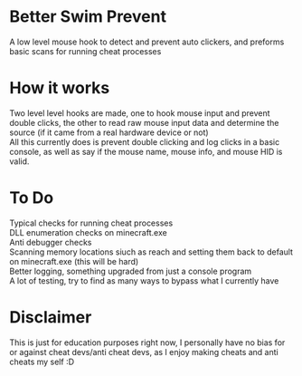 # Better Swim Prevent
A low level mouse hook to detect and prevent auto clickers, and preforms basic scans for running cheat processes
# How it works
Two level level hooks are made, one to hook mouse input and prevent double clicks, the other to read raw mouse input data and determine the source (if it came from a real hardware device or not)
<br>
All this currently does is prevent double clicking and log clicks in a basic console, as well as say if the mouse name, mouse info, and mouse HID is valid.
# To Do
Typical checks for running cheat processes
<br>
DLL enumeration checks on minecraft.exe
<br>
Anti debugger checks
<br>
Scanning memory locations siuch as reach and setting them back to default on minecraft.exe (this will be hard)
<br>
Better logging, something upgraded from just a console program
<br>
A lot of testing, try to find as many ways to bypass what I currently have
# Disclaimer
This is just for education purposes right now, I personally have no bias for or against cheat devs/anti cheat devs, as I enjoy making cheats and anti cheats my self :D
